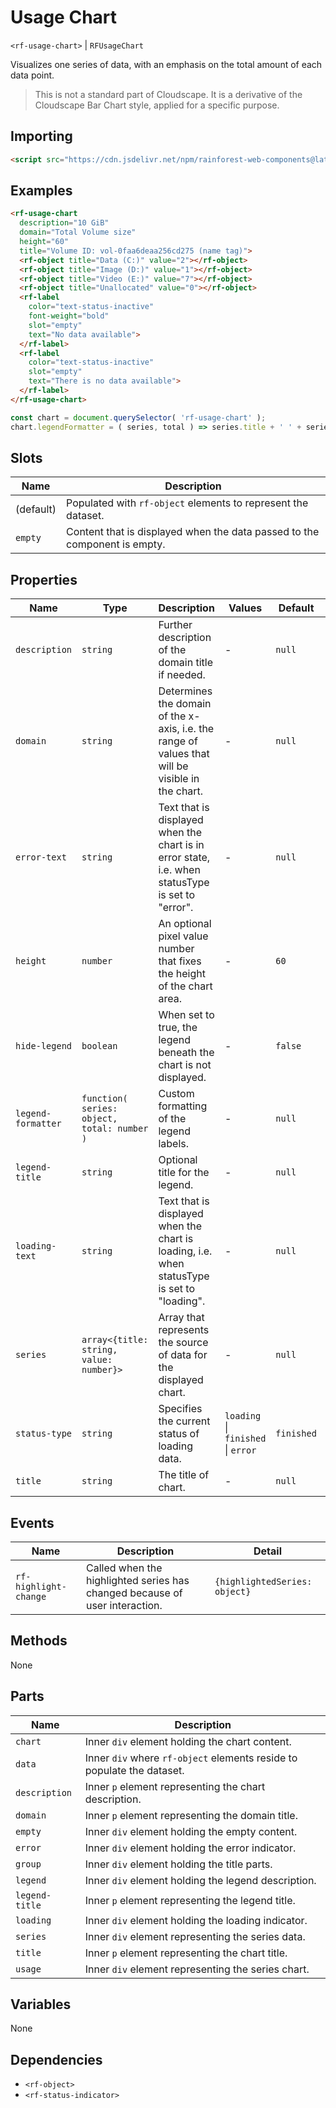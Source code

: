 # Usage Chart

`<rf-usage-chart>` | `RFUsageChart`

Visualizes one series of data, with an emphasis on the total amount of each data point.

> This is not a standard part of Cloudscape. It is a derivative of the Cloudscape Bar Chart style, applied for a specific purpose.

## Importing

``` html
<script src="https://cdn.jsdelivr.net/npm/rainforest-web-components@latest/components/usage-chart.js" type="module"></script>
```

## Examples

``` html
<rf-usage-chart 
  description="10 GiB"
  domain="Total Volume size" 
  height="60"
  title="Volume ID: vol-0faa6deaa256cd275 (name tag)">
  <rf-object title="Data (C:)" value="2"></rf-object>
  <rf-object title="Image (D:)" value="1"></rf-object>      
  <rf-object title="Video (E:)" value="7"></rf-object>      
  <rf-object title="Unallocated" value="0"></rf-object>   
  <rf-label 
    color="text-status-inactive" 
    font-weight="bold" 
    slot="empty" 
    text="No data available">
  </rf-label>
  <rf-label 
    color="text-status-inactive" 
    slot="empty" 
    text="There is no data available">
  </rf-label>
</rf-usage-chart>
```

``` javascript
const chart = document.querySelector( 'rf-usage-chart' );
chart.legendFormatter = ( series, total ) => series.title + ' ' + series.value + ' GiB';
```

## Slots

| Name | Description |
| --- | --- |
| (default) | Populated with `rf-object` elements to represent the dataset. |
| `empty` | Content that is displayed when the data passed to the component is empty. |

## Properties

| Name | Type | Description | Values | Default | Reflects |
| --- | --- | --- | --- | --- | --- |
| `description` | `string` | Further description of the domain title if needed. | - | `null` | ✅ |
| `domain` | `string` | Determines the domain of the x-axis, i.e. the range of values that will be visible in the chart. | - | `null` | ✅ |
| `error-text` | `string` | Text that is displayed when the chart is in error state, i.e. when statusType is set to "error". | - | `null` | ✅ |
| `height` | `number` | An optional pixel value number that fixes the height of the chart area. | - | `60` | ✅ |
| `hide-legend` | `boolean` | When set to true, the legend beneath the chart is not displayed. | - | `false` | ✅ |
| `legend-formatter` | `function( series: object, total: number )` | Custom formatting of the legend labels. | - | `null` | ❌ |
| `legend-title` | `string` | Optional title for the legend. | - | `null` | ✅ |
| `loading-text` | `string` | Text that is displayed when the chart is loading, i.e. when statusType is set to "loading". | - | `null` | ✅ |
| `series` | `array<{title: string, value: number}>` | Array that represents the source of data for the displayed chart. | - | `null` | ❌ |
| `status-type` | `string` | Specifies the current status of loading data. | `loading` \| `finished` \| `error` | `finished` | ✅ |
| `title` | `string` | The title of chart. | - | `null` | ✅ |

## Events

| Name | Description | Detail |
| --- | --- | --- |
| `rf-highlight-change` | Called when the highlighted series has changed because of user interaction. | `{highlightedSeries: object}` |

## Methods

None

## Parts

| Name | Description |
| --- | --- |
| `chart` | Inner `div` element holding the chart content. |
| `data` | Inner `div` where `rf-object` elements reside to populate the dataset. |
| `description` | Inner `p` element representing the chart description. |
| `domain` | Inner `p` element representing the domain title. |
| `empty` | Inner `div` element holding the empty content. |
| `error` | Inner `div` element holding the error indicator. |
| `group` | Inner `div` element holding the title parts. |
| `legend` | Inner `div` element holding the legend description. |
| `legend-title` | Inner `p` element representing the legend title. |
| `loading` | Inner `div` element holding the loading indicator. |
| `series` | Inner `div` element representing the series data. |
| `title` | Inner `p` element representing the chart title. |
| `usage` | Inner `div` element representing the series chart. |

## Variables

None

## Dependencies

- `<rf-object>`
- `<rf-status-indicator>`
